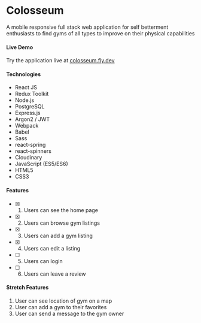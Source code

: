 # Colosseum
A mobile responsive full stack web application for self betterment enthusiasts to find gyms of all types to improve on their physical capabilities

#### Live Demo
Try the application live at [colosseum.fly.dev](https://colosseum.fly.dev)

#### Technologies
* React JS
* Redux Toolkit
* Node.js
* PostgreSQL
* Express.js
* Argon2 / JWT
* Webpack
* Babel
* Sass
* react-spring
* react-spinners
* Cloudinary
* JavaScript (ES5/ES6)
* HTML5
* CSS3

#### Features
- [x] 1. Users can see the home page
- [x] 2. Users can browse gym listings
- [x] 3. Users can add a gym listing
- [x] 4. Users can edit a listing
- [ ] 5. Users can login
- [ ] 6. Users can leave a review

#### Stretch Features
1. User can see location of gym on a map
2. User can add a gym to their favorites
3. User can send a message to the gym owner

